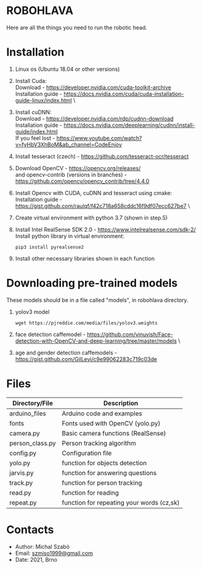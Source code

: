 # ROBOHLAVA

Here are all the things you need to run the robotic head.
# Installation

1.  Linux os (Ubuntu 18.04 or other versions)
2.  Install Cuda: \
    Download -  <https://developer.nvidia.com/cuda-toolkit-archive> \
    Installation guide - <https://docs.nvidia.com/cuda/cuda-installation-guide-linux/index.html> \
3.  Install cuDNN: \
    Download - <https://developer.nvidia.com/rdp/cudnn-download> \
    Installation guide - <https://docs.nvidia.com/deeplearning/cudnn/install-guide/index.html> \
    If you feel lost - <https://www.youtube.com/watch?v=fyHbV3XhBoM&ab_channel=CodeEnjoy>
4.  Install tesseract (czech) - <https://github.com/tesseract-ocr/tesseract>
5.  Download OpenCV - <https://opencv.org/releases/> \
    and opencv-contrib (versions in branches) - <https://github.com/opencv/opencv_contrib/tree/4.4.0>
6.  Install Opencv with CUDA, cuDNN and tesseract using cmake: \
    Installation guide - <https://gist.github.com/raulqf/f42c718a658cddc16f9df07ecc627be7> \
7.  Create virtual environment with python 3.7 (shown in step.5)
8.  Install Intel RealSense SDK 2.0 - <https://www.intelrealsense.com/sdk-2/> \
    Install python library in virtual environment:
    
        pip3 install pyrealsense2
    
9.  Install other necessary libraries shown in each function 
<!-- end list -->

# Downloading pre-trained models
These models should be in a file called "models", in robohlava directory.
1.  yolov3 model

        wget https://pjreddie.com/media/files/yolov3.weights

2.  face detection caffemodel - <https://github.com/vinuvish/Face-detection-with-OpenCV-and-deep-learning/tree/master/models> \
3.  age and gender detection caffemodels - <https://gist.github.com/GilLevi/c9e99062283c719c03de>


# Files

| Directory/File  | Description                              |
| --------------- | ---------------------------------------- |
| arduino\_files  | Arduino code and examples                |
| fonts           | Fonts used with OpenCV (yolo.py)         |
| camera.py       | Basic camera functions (RealSense)       |
| person_class.py | Person tracking algorithm                |
| config.py       | Configuration file                       |
| yolo.py         | function for objects detection           |
| jarvis.py       | function for answering questions         |
| track.py        | function for person tracking             |
| read.py         | function for reading                     |
| repeat.py       | function for repeating your words (cz,sk)|

# Contacts

  - Author: Michal Szabó
  - Email: szmiso1999@gmail.com
  - Date: 2021, Brno
